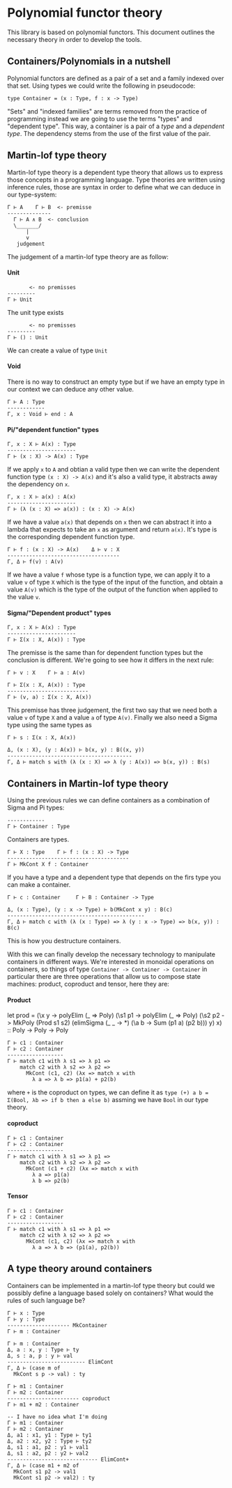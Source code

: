 # Polynomial functor theory

This library is based on polynomial functors. This document outlines the necessary theory in order to develop the tools.

## Containers/Polynomials in a nutshell

Polynomial functors are defined as a pair of a set and a family indexed over that set. Using types we could write
the following in pseudocode:

```
type Container = (x : Type, f : x -> Type)
```

"Sets" and "indexed families" are terms removed from the practice of programming instead we are going to use the
terms "types" and "dependent type". This way, a container is a pair of a _type_ and a _dependent type_. The
dependency stems from the use of the first value of the pair.

## Martin-lof type theory

Martin-lof type theory is a dependent type theory that allows us to express those concepts in a programming language.
Type theories are written using inference rules, those are syntax in order to define what we can deduce in our
type-system:

```
Γ ⊢ A    Γ ⊢ B  <- premisse
--------------
  Γ ⊢ A ∧ B  <- conclusion
  \_______/
      |
      v
   judgement
```

The judgement of a martin-lof type theory are as follow:

#### Unit

```
       <- no premisses
---------
Γ ⊢ Unit
```
The unit type exists
```
       <- no premisses
---------
Γ ⊢ () : Unit
```
We can create a value of type `Unit`

#### Void

There is no way to construct an empty type but if we have an empty
type in our context we can deduce any other value.

```
Γ ⊢ A : Type
------------
Γ, x : Void ⊢ end : A
```

#### Pi/"dependent function" types

```
Γ, x : X ⊢ A(x) : Type
----------------------
Γ ⊢ (x : X) -> A(x) : Type
```

If we apply `x` to `A` and obtian a valid type then we can write the
dependent function type `(x : X) -> A(x)` and it's also a valid type,
it abstracts away the dependency on `x`.

```
Γ, x : X ⊢ a(x) : A(x)
----------------------
Γ ⊢ (λ (x : X) => a(x)) : (x : X) -> A(x)
```

If we have a value `a(x)` that depends on `x` then we can abstract it into a lambda that expects to take an `x` as
argument and return `a(x)`. It's type is the corresponding dependent function type.

```
Γ ⊢ f : (x : X) -> A(x)    Δ ⊢ v : X
------------------------------------
Γ, Δ ⊢ f(v) : A(v)
```

If we have a value `f` whose type is a function type, we can apply it to a value `v` of type `X` which is the
type of the input of the function, and obtain a value `A(v)` which is the type of the output of the function
when applied to the value `v`.

#### Sigma/"Dependent product" types

```
Γ, x : X ⊢ A(x) : Type
----------------------
Γ ⊢ Σ(x : X, A(x)) : Type
```

The premisse is the same than for dependent function types but the conclusion is different. We're going to see
how it differs in the next rule:

```
Γ ⊢ v : X    Γ ⊢ a : A(v)

Γ ⊢ Σ(x : X, A(x)) : Type
--------------------------
Γ ⊢ (v, a) : Σ(x : X, A(x))
```

This premisse has three judgement, the first two say that we need both a value `v` of type `X` and a value `a` of type
`A(v)`. Finally we also need a Sigma type using the same types as

```
Γ ⊢ s : Σ(x : X, A(x))

Δ, (x : X), (y : A(x)) ⊢ b(x, y) : B((x, y))
----------------------------------------
Γ, Δ ⊢ match s with (λ (x : X) => λ (y : A(x)) => b(x, y)) : B(s)
```

## Containers in Martin-lof type theory

Using the previous rules we can define containers as a combination of Sigma and Pi types:

```
------------
Γ ⊢ Container : Type
```
Containers are types.

```
Γ ⊢ X : Type    Γ ⊢ f : (x : X) -> Type
---------------------------------------
Γ ⊢ MkCont X f : Container
```
If you have a type and a dependent type that depends on the firs type you can make a container.

```
Γ ⊢ c : Container     Γ ⊢ B : Container -> Type

Δ, (x : Type), (y : x -> Type) ⊢ b(MkCont x y) : B(c)
--------------------------------------------
Γ, Δ ⊢ match c with (λ (x : Type) => λ (y : x -> Type) => b(x, y)) : B(c)
```

This is how you destructure containers.

With this we can finally develop the necessary technology to manipulate containers in different ways.
We're interested in monoidal operations on containers, so things of type `Container -> Container -> Container`
in particular there are three operations that allow us to compose state machines: product, coproduct and tensor,
here they are:

#### Product

let prod = (\x y ->
  polyElim (\_ => Poly) (\s1 p1 ->
  polyElim (\_ => Poly) (\s2 p2 ->
    MkPoly (Prod s1 s2)
           (elimSigma (\_ _ -> *)
                      (\a b -> Sum (p1 a) (p2 b)))
    y) x) :: Poly -> Poly -> Poly

```
Γ ⊢ c1 : Container
Γ ⊢ c2 : Container
------------------
Γ ⊢ match c1 with λ s1 => λ p1 =>
    match c2 with λ s2 => λ p2 =>
      MkCont (c1, c2) (λx => match x with
        λ a => λ b => p1(a) + p2(b)
```

where `+` is the coproduct on types, we can define it as `type (+) a b = Σ(Bool, λb => if b then a else b)`
assming we have `Bool` in our type theory.

#### coproduct
```
Γ ⊢ c1 : Container
Γ ⊢ c2 : Container
------------------
Γ ⊢ match c1 with λ s1 => λ p1 =>
    match c2 with λ s2 => λ p2 =>
      MkCont (c1 + c2) (λx => match x with
        λ a => p1(a)
        λ b => p2(b)
```

#### Tensor

```
Γ ⊢ c1 : Container
Γ ⊢ c2 : Container
------------------
Γ ⊢ match c1 with λ s1 => λ p1 =>
    match c2 with λ s2 => λ p2 =>
      MkCont (c1, c2) (λx => match x with
        λ a => λ b => (p1(a), p2(b))
```

## A type theory around containers

Containers can be implemented in a martin-lof type theory but could we possibly define a language based solely
on containers? What would the rules of such language be?


```
Γ ⊢ x : Type
Γ ⊢ y : Type
-------------------- MkContainer
Γ ⊢ m : Container

Γ ⊢ m : Container
Δ, a : x, y : Type ⊢ ty
Δ, s : a, p : y ⊢ val
------------------------- ElimCont
Γ, Δ ⊢ (case m of
  MkCont s p -> val) : ty

Γ ⊢ m1 : Container
Γ ⊢ m2 : Container
----------------------- coproduct
Γ ⊢ m1 + m2 : Container

-- I have no idea what I'm doing
Γ ⊢ m1 : Container
Γ ⊢ m2 : Container
Δ, a1 : x1, y1 : Type ⊢ ty1
Δ, a2 : x2, y2 : Type ⊢ ty2
Δ, s1 : a1, p2 : y1 ⊢ val1
Δ, s1 : a2, p2 : y2 ⊢ val2
----------------------------- ElimCont+
Γ, Δ ⊢ (case m1 + m2 of
  MkCont s1 p2 -> val1
  MkCont s1 p2 -> val2) : ty
```
